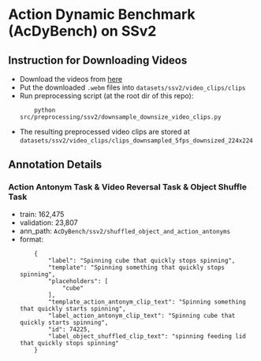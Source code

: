 # Action Dynamic Benchmark (AcDyBench) on SSv2

## Instruction for Downloading Videos
- Download the videos from [here](https://developer.qualcomm.com/software/ai-datasets/something-something)
- Put the downloaded `.webm` files into `datasets/ssv2/video_clips/clips`
- Run preprocessing script (at the root dir of this repo):
    ```
        python src/preprocessing/ssv2/downsample_downsize_video_clips.py
    ```
- The resulting preprocessed video clips are stored at `datasets/ssv2/video_clips/clips_downsampled_5fps_downsized_224x224`

## Annotation Details

### Action Antonym Task & Video Reversal Task & Object Shuffle Task
- train: 162,475
- validation: 23,807
- ann_path: `AcDyBench/ssv2/shuffled_object_and_action_antonyms`
- format:
    ```
        {
            "label": "Spinning cube that quickly stops spinning",
            "template": "Spinning something that quickly stops spinning",
            "placeholders": [
                "cube"
            ],
            "template_action_antonym_clip_text": "Spinning something that quickly starts spinning",
            "label_action_antonym_clip_text": "Spinning cube that quickly starts spinning",
            "id": 74225,
            "label_object_shuffled_clip_text": "spinning feeding lid that quickly stops spinning"
        }
    ```
